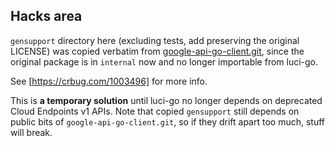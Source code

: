 Hacks area
----------

`gensupport` directory here (excluding tests, add preserving the original
LICENSE) was copied verbatim from [google-api-go-client.git], since the original
package is in `internal` now and no longer importable from luci-go.

See [https://crbug.com/1003496] for more info.

This is **a temporary solution** until luci-go no longer depends on deprecated
Cloud Endpoints v1 APIs. Note that copied `gensupport` still depends on public
bits of `google-api-go-client.git`, so if  they drift apart too much, stuff
will break.

[google-api-go-client.git]: https://code.googlesource.com/google-api-go-client.git/+/00e9aafd2753ed5b3c6e84d4f37e33780e75fa5f/internal/gensupport/
